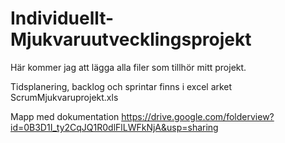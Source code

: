 Individuellt-Mjukvaruutvecklingsprojekt
=======================================
Här kommer jag att lägga alla filer som tillhör mitt projekt.

Tidsplanering, backlog och sprintar finns i excel arket ScrumMjukvaruprojekt.xls

Mapp med dokumentation
https://drive.google.com/folderview?id=0B3D1I_ty2CqJQ1R0dlFlLWFkNjA&usp=sharing
